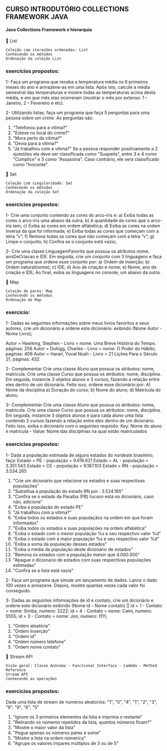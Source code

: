## CURSO INTRODUTÓRIO COLLECTIONS FRAMEWORK JAVA

#### Java Collections Framework e hierarquia

🔸 List
```
Coleção com iterações ordenadas: List
Conhecendo os métodos
Ordenação da coleção List
```
### exercicios propostos:
1- Faça um programa que receba a temperatura média os 6 primeiros meses do ano e armazene-as em uma lista.
Após isto, calcule a média semestral das temperaturas e mostre todas as temperaturas acima desta média,
e em que mês elas ocorreram (mostrar o mês por extenso: 1 – Janeiro, 2 – Fevereiro e etc).

2- Utilizando listas, faça um programa que faça 5 perguntas para uma pessoa sobre um crime. As perguntas são:
1. "Telefonou para a vítima?"
2. "Esteve no local do crime?"
3. "Mora perto da vítima?"
4. "Devia para a vítima?"
5. "Já trabalhou com a vítima?"
Se a pessoa responder positivamente a 2 questões ela deve ser classificada como "Suspeita", entre 3 e 4 como "Cúmplice" e 5 como "Assassina". Caso contrário, ele será classificado como "Inocente".

🔸 Set
```
Coleção com singularidade: Set
Conhecendo os métodos
Ordenação da coleção Set
```

### exercicios propostos:

1- Crie uma conjunto contendo as cores do arco-íris e:
a) Exiba todas as cores o arco-íris uma abaixo da outra;
b) A quantidade de cores que o arco-íris tem;
c) Exiba as cores em ordem alfabética;
d) Exiba as cores na ordem inversa da que foi informada;
e) Exiba todas as cores que começam com a letra ”v”;
f) Remova todas as cores que não começam com a letra “v”;
g) Limpe o conjunto;
h) Confira se o conjunto está vazio;

2- Crie uma classe LinguagemFavorita que possua os atributos nome, anoDeCriacao e IDE.
Em seguida, crie um conjunto com 3 linguagens e faça um programa que ordene esse conjunto por:
a) Ordem de inserção;
b) Ordem natural(nome);
c) IDE;
d) Ano de criação e nome;
e) Nome, ano de criação e IDE;
Ao final, exiba as linguagens no console, um abaixo da outra.


🔸 Map
```
Coleção de pares: Map
Conhecendo os métodos
Ordenação de Map
```
### exercicio:

1- Dadas as seguintes informações sobre meus livros favoritos e seus autores,
crie um dicionário e ordene este dicionário:
exibindo (Nome Autor - Nome Livro);

Autor = Hawking, Stephen  - Livro = nome: Uma Breve História do Tempo. páginas: 256
Autor = Duhigg, Charles - Livro = nome: O Poder do Hábito, paginas: 408
Autor = Harari, Yuval Noah  - Livro = 21 Lições Para o Século 21, páginas: 432

2- Complementar
Crie uma classe Aluno que possua os atributos: nome, matricula.
Crie uma classe Curso que possua os atributos: nome, disciplina.
Em seguida, instancie 3 objetos alunos e 3 cursos, fazendo a relação entre eles dentro de um dicionário.
Feito isso, ordene esse dicionário por:
A) Nome da disciplina
a) Duração do curso;
b) Nome do aluno;
d) Matricula do aluno;

3- Complementar
Crie uma classe Aluno que possua os atributos: nome, matricula.
Crie uma classe Curso que possua os atributos: nome, disciplina.
Em seguida, instancie 3 objetos alunos e para cada aluno uma lista contendo 2 cursos
fazendo a relação entre eles dentro de um dicionário.
Feito isso, exiba o dicionário com o seguintes requisito:
Key: Nome do aluno e matrícula - Value: Nome das disciplinas na qual estão matriculados


### exercicios propostos:
1- Dada a população estimada de alguns estados do nordeste brasileiro, faça:
Estado = PE - população = 9.616.621
Estado = AL - população = 3.351.543
Estado = CE - população  = 9.187.103
Estado = RN - população = 3.534.265
1. "Crie um dicionário que relacione os estados e suas respectivas populações"
2. "Substitua a população do estado RN por : 3.534.165"
3. "Confira se o estado da Paraíba (PB) tucson está no dicionário, caso não, adicione"
4. "Exiba a população do estado PE"
5. "Já trabalhou com a vítima?"
6. "Exiba todos os estados e suas populaçãos na ordem em que foram informados"
7. "Exiba todos os estados e suas populações na ordem alfabética"
8. "Exiba o estado com o menor população %s e seu respectivo valor %d"
9. "Exiba o estado com a maior população %s e seu respectivo valor %d"
10. "Exiba a soma da população desses estados"
11. "Exiba a média da população deste dicionário de estados"
12. "Remova os estados com a população menor que 4.000.000"
13. "Apague o dicionario de estados com suas respectivas populações estimadas"
14. "Confira se a lista está vazia"

2- Faça um programa que simule um lançamento de dados. 
Lance o dado 100 vezes e armazene.
Depois, mostre quantas vezes cada valor foi conseguido.

3- Dadas as seguintes informações  de id e contato, crie um dicionário e
ordene este dicionário exibindo (Nome id - Nome contato) ||
id = 1 - Contato = nome: Simba, numero: 2222;
id = 4 - Contato = nome: Cami, numero: 5555;
id = 3 - Contato = nome: Jon, numero: 1111;
1. "Ordem aleatória"
2. "Ordem Inserção"
3. "Ordem id"
4. "Ordem número telefone"
5. "Ordem nome contato"

🔸 Stream API
```
Visão geral: Classe Anônima - Functional Interface - Lambda - Method Reference
Stream API
Conhecendo as operações
```
### exercicios propostos:
Dada uma lista de stream de numeros aleatorios: "1", "0", "4", "1", "2", "3", "9", "9", "6", "5"
1. "Ignore os 3 primeiros elementos da lista e imprima o restante"
2. "Retirando os números repetidos da lista, quantos números ficam?"
3. "Mostre o maior valor da lista"
4. "Pegue apenas os números pares e some"
5. "Mostre a lista na ordem númerica"
6. "Agrupe os valores ímpares múltiplos de 3 ou de 5"